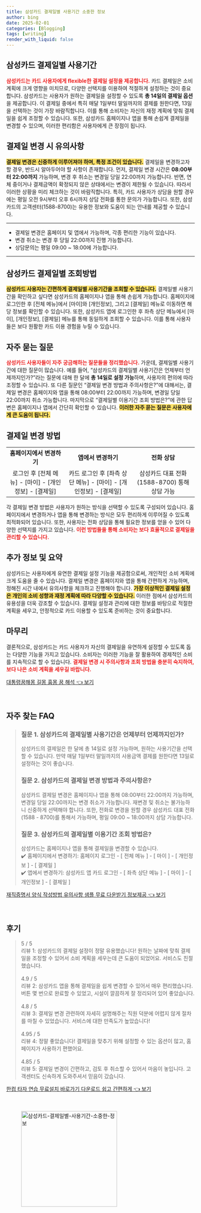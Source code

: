 ```yaml
---
title: 삼성카드 결제일별 사용기간 소중한 정보
author: bing
date: 2025-02-01
categories: [Blogging]
tags: [writing]
render_with_liquid: false
---
```



<h2 id='삼성카드_결제일별_사용기간'>삼성카드 결제일별 사용기간</h2>

<p><b><span style="color: #ee2323;">삼성카드는 카드 사용자에게 flexible한 결제일 설정을 제공합니다.</span></b> 카드 결제일은 소비 계획에 크게 영향을 미치므로, 다양한 선택지를 이용하여 적절하게 설정하는 것이 중요합니다. 삼성카드는 사용자가 원하는 결제일을 설정할 수 있도록 <b>총 14일의 결제일 옵션</b>을 제공합니다. 이 결제일 중에서 특히 매달 1일부터 말일까지의 결제를 원한다면, 13일을 선택하는 것이 가장 바람직합니다. 이를 통해 소비자는 자신의 재정 계획에 맞춰 결제일을 쉽게 조정할 수 있습니다. 또한, 삼성카드 홈페이지나 앱을 통해 손쉽게 결제일을 변경할 수 있으며, 이러한 편리함은 사용자에게 큰 장점이 됩니다.</p>

<h2 id='결제일_변경_시_유의사항'>결제일 변경 시 유의사항</h2>

<p><b><span style="background-color: #ffe066;">결제일 변경은 신중하게 이루어져야 하며, 특정 조건이 있습니다.</span></b> 결제일을 변경하고자 할 경우, 반드시 알아두어야 할 사항이 존재합니다. 먼저, 결제일 변경 시간은 <b>08:00부터 22:00까지</b> 가능하며, 변경 후 취소는 변경일 당일 22:00까지 가능합니다. 반면, 연체 중이거나 결제금액이 확정되지 않은 상태에서는 변경이 제한될 수 있습니다. 따라서 이러한 상황을 미리 체크하는 것이 바람직합니다. 특히, 카드 사용자가 상담을 원할 경우에는 평일 오전 9시부터 오후 6시까지 상담 전화를 통한 문의가 가능합니다. 또한, 삼성카드의 고객센터(1588-8700)는 유용한 정보와 도움이 되는 안내를 제공할 수 있습니다.</p>

<hr />

<ul>
    <li>결제일 변경은 홈페이지 및 앱에서 가능하며, 각종 편리한 기능이 있습니다.</li>
    <li>변경 취소는 변경 후 당일 22:00까지 진행 가능합니다.</li>
    <li>상담문의는 평일 09:00 ~ 18:00에 가능합니다.</li>
</ul>

<hr />

<h2 id='삼성카드_결제일별_조회방법'>삼성카드 결제일별 조회방법</h2>

<p><b><span style="background-color: #ffe066;">삼성카드 사용자는 간편하게 결제일별 사용기간을 조회할 수 있습니다.</span></b> 결제일별 사용기간을 확인하고 싶다면 삼성카드의 홈페이지나 앱을 통해 손쉽게 가능합니다. 홈페이지에 로그인한 후 [전체 메뉴]에서 [마이]와 [개인정보], 그리고 [결제일] 메뉴로 이동하면 해당 정보를 확인할 수 있습니다. 또한, 삼성카드 앱에 로그인한 후 좌측 상단 메뉴에서 [마이], [개인정보], [결제일] 메뉴를 통해 동일하게 조회할 수 있습니다. 이를 통해 사용자들은 보다 원활한 카드 이용 경험을 누릴 수 있습니다.</p>

<h2 id='자주_묻는_질문'>자주 묻는 질문</h2>

<p><b><span style="color: #ee2323;">삼성카드 사용자들이 자주 궁금해하는 질문들을 정리했습니다.</span></b> 가운데, 결제일별 사용기간에 대한 질문이 많습니다. 예를 들어, “삼성카드의 결제일별 사용기간은 언제부터 언제까지인가?”라는 질문에 대해 한 달에 <b>총 14일로 설정 가능</b>하며, 사용자의 편의에 따라 조정할 수 있습니다. 또 다른 질문인 “결제일 변경 방법과 주의사항은?”에 대해서는, 결제일 변경은 홈페이지와 앱을 통해 08:00부터 22:00까지 가능하며, 변경일 당일 22:00까지 취소 가능합니다. 마지막으로 “결제일별 이용기간 조회 방법은?”에 관한 답변은 홈페이지나 앱에서 간단히 확인할 수 있습니다. <b><span style="background-color: #ffe066;">이러한 자주 묻는 질문은 사용자에게 큰 도움이 됩니다.</span></b></p>

<h2 id='결제일_변경_방법'>결제일 변경 방법</h2>

<table>
    <tr>
        <td style="text-align: center; height: 17px;"><b>홈페이지에서 변경하기</b></td>
        <td style="text-align: center; height: 17px;"><b>앱에서 변경하기</b></td>
        <td style="text-align: center; height: 17px;"><b>전화 상담</b></td>
    </tr>
    <tr>
        <td style="text-align: center; height: 17px;">로그인 후 [전체 메뉴] - [마이] - [개인정보] - [결제일]</td>
        <td style="text-align: center; height: 17px;">카드 로그인 후 [좌측 상단 메뉴] - [마이] - [개인정보] - [결제일]</td>
        <td style="text-align: center; height: 17px;">삼성카드 대표 전화 (1588-8700) 통해 상담 가능</td>
    </tr>
</table>

<p>각 결제일 변경 방법은 사용자가 원하는 방식을 선택할 수 있도록 구성되어 있습니다. 홈페이지에서 변경하거나 앱을 통해 변경하는 방식은 모두 편리하게 이루어질 수 있도록 최적화되어 있습니다. 또한, 사용자는 전화 상담을 통해 필요한 정보를 얻을 수 있어 다양한 선택지를 가지고 있습니다. <b><span style="color: #ee2323;">이런 방법들을 통해 소비자는 보다 효율적으로 결제일을 관리할 수 있습니다.</span></b></p>

<h2 id='추가_정보_및_요약'>추가 정보 및 요약</h2>

<p>삼성카드는 사용자에게 유연한 결제일 설정 기능을 제공함으로써, 개인적인 소비 계획에 크게 도움을 줄 수 있습니다. 결제일 변경은 홈페이지와 앱을 통해 간편하게 가능하며, 정해진 시간 내에서 유의사항을 체크하고 진행해야 합니다. <b><span style="background-color: #ffe066;">가장 이상적인 결제일 설정은 개인의 소비 성향과 재정 계획에 따라 다양할 수 있습니다.</span></b> 이러한 점에서 삼성카드의 유용성을 더욱 강조할 수 있습니다. 결제일 설정과 관리에 대한 정보를 바탕으로 적절한 계획을 세우고, 안정적으로 카드 이용할 수 있도록 준비하는 것이 중요합니다.</p>

<h2 id='마무리'>마무리</h2>

<p>결론적으로, 삼성카드는 카드 사용자가 자신의 결제일을 유연하게 설정할 수 있도록 돕는 다양한 기능을 가지고 있습니다. 소비자는 이러한 기능을 잘 활용하여 경제적인 소비를 지속적으로 할 수 있습니다. <b><span style="color: #ee2323;">결제일 변경 시 주의사항과 조회 방법을 충분히 숙지하여, 보다 나은 소비 계획을 세우길 바랍니다.</span></b></p>


<p><a class="click-button" title="대통령꿈해몽 길몽 흉몽 꿈 해석" href="https://afficreate.github.io/posts/%EB%8C%80%ED%86%B5%EB%A0%B9%EA%BF%88%ED%95%B4%EB%AA%BD-%EA%B8%B8%EB%AA%BD-%ED%9D%89%EB%AA%BD-%EA%BF%88-%ED%95%B4%EC%84%9D/" rel="dofollow">대통령꿈해몽 길몽 흉몽 꿈 해석 👈 보기</a></p><br>
<h2 id='자주_찾는_FAQ'>자주 찾는 FAQ</h2>
<div itemscope="" itemtype="https://schema.org/FAQPage"> 
<blockquote> 
<div itemscope="" itemprop="mainEntity" itemtype="https://schema.org/Question"> 
<h3 itemprop="name">질문 1. 삼성카드의 결제일별 사용기간은 언제부터 언제까지인가?</h3> 
<div itemscope="" itemprop="acceptedAnswer" itemtype="https://schema.org/Answer"> 
<span itemprop="text"> 
<p>삼성카드의 결제일은 한 달에 총 14일로 설정 가능하며, 원하는 사용기간을 선택할 수 있습니다. 만약 매달 1일부터 말일까지의 사용금액 결제를 원한다면 13일로 설정하는 것이 좋습니다.</p> 
</span> 
</div> 
</div> 

<div itemscope="" itemprop="mainEntity" itemtype="https://schema.org/Question"> 
<h3 itemprop="name">질문 2. 삼성카드의 결제일 변경 방법과 주의사항은?</h3> 
<div itemscope="" itemprop="acceptedAnswer" itemtype="https://schema.org/Answer"> 
<span itemprop="text"> 
<p>삼성카드 결제일 변경은 홈페이지나 앱을 통해 08:00부터 22:00까지 가능하며, 변경일 당일 22:00까지는 변경 취소가 가능합니다. 재변경 및 취소는 불가능하니 신중하게 선택해야 합니다. 또한, 전화로 변경을 원할 경우 삼성카드 대표 전화 (1588 - 8700)를 통해서 가능하며, 평일 09:00 ~ 18:00까지 상담 가능합니다.</p> 
</span> 
</div> 
</div> 

<div itemscope="" itemprop="mainEntity" itemtype="https://schema.org/Question"> 
<h3 itemprop="name">질문 3. 삼성카드의 결제일별 이용기간 조회 방법은?</h3> 
<div itemscope="" itemprop="acceptedAnswer" itemtype="https://schema.org/Answer"> 
<span itemprop="text"> 
<p>삼성카드는 홈페이지나 앱을 통해 결제일을 변경할 수 있습니다. <br>✔️ 홈페이지에서 변경하기: 홈페이지 로그인 - [ 전체 메뉴 ] - [ 마이 ] - [ 개인정보 ] - [ 결제일 ] <br>✔️ 앱에서 변경하기: 삼성카드 앱 카드 로그인 - [ 좌측 상단 메뉴 ] - [ 마이 ] - [ 개인정보 ] - [ 결제일 ]</p> 
</span> 
</div> 
</div> 
</blockquote> 
</div>
<p><a class="click-button" title="재직증명서 양식 작성방법 유의사항 샘플 무료 다운받기 정보제공" href="https://afficreate.github.io/posts/%EC%9E%AC%EC%A7%81%EC%A6%9D%EB%AA%85%EC%84%9C-%EC%96%91%EC%8B%9D-%EC%9E%91%EC%84%B1%EB%B0%A9%EB%B2%95-%EC%9C%A0%EC%9D%98%EC%82%AC%ED%95%AD-%EC%83%98%ED%94%8C-%EB%AC%B4%EB%A3%8C-%EB%8B%A4%EC%9A%B4%EB%B0%9B%EA%B8%B0-%EC%A0%95%EB%B3%B4%EC%A0%9C%EA%B3%B5/" rel="dofollow">재직증명서 양식 작성방법 유의사항 샘플 무료 다운받기 정보제공 👈 보기</a></p><br>
<h2 id='후기'>후기</h2>
<div itemscope itemtype="https://schema.org/Product">
  <blockquote>
  <div itemprop="review" itemscope itemtype="https://schema.org/Review">
      <div itemprop="reviewRating" itemscope itemtype="https://schema.org/Rating"> <span itemprop="ratingValue">5</span> / <span itemprop="bestRating">5</span> </div>
      <span itemprop="reviewBody">리뷰 1: 삼성카드의 결제일 설정이 정말 유용했습니다! 원하는 날짜에 맞춰 결제일을 조정할 수 있어서 소비 계획을 세우는데 큰 도움이 되었어요. 서비스도 친절했습니다.</span>
  </div>
  <br>
  <div itemprop="review" itemscope itemtype="https://schema.org/Review">
      <div itemprop="reviewRating" itemscope itemtype="https://schema.org/Rating"> <span itemprop="ratingValue">4.9</span> / <span itemprop="bestRating">5</span> </div>
      <span itemprop="reviewBody">리뷰 2: 삼성카드 앱을 통해 결제일을 쉽게 변경할 수 있어서 매우 편리했습니다. 버튼 몇 번으로 완료할 수 있었고, 시설이 깔끔하게 잘 정리되어 있어 좋았습니다.</span>
  </div>
  <br>
  <div itemprop="review" itemscope itemtype="https://schema.org/Review">
      <div itemprop="reviewRating" itemscope itemtype="https://schema.org/Rating"> <span itemprop="ratingValue">4.8</span> / <span itemprop="bestRating">5</span> </div>
      <span itemprop="reviewBody">리뷰 3: 결제일 변경 관련하여 자세히 설명해주는 직원 덕분에 어렵지 않게 절차를 마칠 수 있었습니다. 서비스에 대한 만족도가 높았습니다!</span>
  </div>
  <br>
  <div itemprop="review" itemscope itemtype="https://schema.org/Review">
      <div itemprop="reviewRating" itemscope itemtype="https://schema.org/Rating"> <span itemprop="ratingValue">4.95</span> / <span itemprop="bestRating">5</span> </div>
      <span itemprop="reviewBody">리뷰 4: 정말 좋았습니다! 결제일을 맞추기 위해 설정할 수 있는 옵션이 많고, 홈페이지가 사용하기 편했어요.</span>
  </div>
  <br>
  <div itemprop="review" itemscope itemtype="https://schema.org/Review">
      <div itemprop="reviewRating" itemscope itemtype="https://schema.org/Rating"> <span itemprop="ratingValue">4.85</span> / <span itemprop="bestRating">5</span> </div>
      <span itemprop="reviewBody">리뷰 5: 결제일 변경이 간편하고, 검토 후 취소할 수 있어서 마음이 놓입니다. 고객센터도 신속하게 도와주셔서 믿음이 갔습니다.</span>
  </div>
  </blockquote>
</div>
<p><a class="click-button" title="한컴 타자 연습 무료설치 바로가기 다운로드 쉽고 간편하게" href="https://afficreate.github.io/posts/%ED%95%9C%EC%BB%B4-%ED%83%80%EC%9E%90-%EC%97%B0%EC%8A%B5-%EB%AC%B4%EB%A3%8C%EC%84%A4%EC%B9%98-%EB%B0%94%EB%A1%9C%EA%B0%80%EA%B8%B0-%EB%8B%A4%EC%9A%B4%EB%A1%9C%EB%93%9C-%EC%89%BD%EA%B3%A0-%EA%B0%84%ED%8E%B8%ED%95%98%EA%B2%8C/" rel="dofollow">한컴 타자 연습 무료설치 바로가기 다운로드 쉽고 간편하게 👈 보기</a></p><br>
<figure class="image"><img src="https://afficreate.github.io/assets/img/thumbnail/삼성카드-결제일별-사용기간-소중한-정보.webp" alt="삼성카드-결제일별-사용기간-소중한-정보" width="256" height="256"></figure>